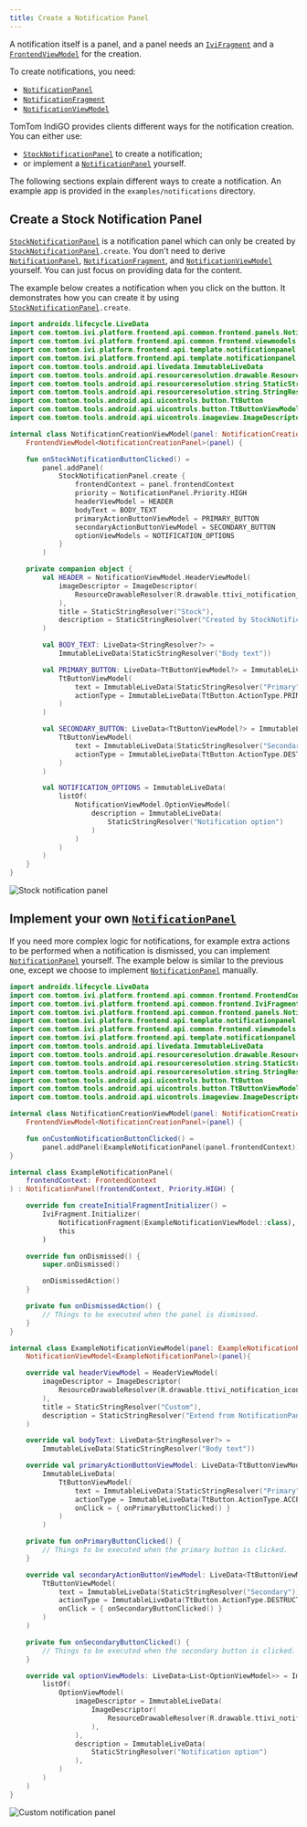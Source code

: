 ```yaml
---
title: Create a Notification Panel
---
```


A notification itself is a panel, and a panel needs an [`IviFragment`](TTIVI_INDIGO_API) and a
[`FrontendViewModel`](TTIVI_INDIGO_API) for the creation.

To create notifications, you need:

- [`NotificationPanel`](TTIVI_INDIGO_API)
- [`NotificationFragment`](TTIVI_INDIGO_API)
- [`NotificationViewModel`](TTIVI_INDIGO_API)

TomTom IndiGO provides clients different ways for the notification creation. You can either use:

- [`StockNotificationPanel`](TTIVI_INDIGO_API) to create a notification;
- or implement a [`NotificationPanel`](TTIVI_INDIGO_API) yourself.

The following sections explain different ways to create a notification. An example app is 
provided in the `examples/notifications` directory.
  
## Create a Stock Notification Panel

[`StockNotificationPanel`](TTIVI_INDIGO_API) is a notification panel which can only be created by
[`StockNotificationPanel`](TTIVI_INDIGO_API)`.create`. You don't need to derive
[`NotificationPanel`](TTIVI_INDIGO_API), [`NotificationFragment`](TTIVI_INDIGO_API), and
[`NotificationViewModel`](TTIVI_INDIGO_API) yourself. You can just focus on providing data for the
content.

The example below creates a notification when you click on the button. It demonstrates how you can
create it by using [`StockNotificationPanel`](TTIVI_INDIGO_API)`.create`.

```kotlin
import androidx.lifecycle.LiveData
import com.tomtom.ivi.platform.frontend.api.common.frontend.panels.NotificationPanel
import com.tomtom.ivi.platform.frontend.api.common.frontend.viewmodels.FrontendViewModel
import com.tomtom.ivi.platform.frontend.api.template.notificationpanel.NotificationViewModel
import com.tomtom.ivi.platform.frontend.api.template.notificationpanel.stock.StockNotificationPanel
import com.tomtom.tools.android.api.livedata.ImmutableLiveData
import com.tomtom.tools.android.api.resourceresolution.drawable.ResourceDrawableResolver
import com.tomtom.tools.android.api.resourceresolution.string.StaticStringResolver
import com.tomtom.tools.android.api.resourceresolution.string.StringResolver
import com.tomtom.tools.android.api.uicontrols.button.TtButton
import com.tomtom.tools.android.api.uicontrols.button.TtButtonViewModel
import com.tomtom.tools.android.api.uicontrols.imageview.ImageDescriptor

internal class NotificationCreationViewModel(panel: NotificationCreationPanel) :
    FrontendViewModel<NotificationCreationPanel>(panel) {

    fun onStockNotificationButtonClicked() =
        panel.addPanel(
            StockNotificationPanel.create {
                frontendContext = panel.frontendContext
                priority = NotificationPanel.Priority.HIGH
                headerViewModel = HEADER
                bodyText = BODY_TEXT
                primaryActionButtonViewModel = PRIMARY_BUTTON
                secondaryActionButtonViewModel = SECONDARY_BUTTON
                optionViewModels = NOTIFICATION_OPTIONS
            }
        )

    private companion object {
        val HEADER = NotificationViewModel.HeaderViewModel(
            imageDescriptor = ImageDescriptor(
                ResourceDrawableResolver(R.drawable.ttivi_notification_icon_placeholder)
            ),
            title = StaticStringResolver("Stock"),
            description = StaticStringResolver("Created by StockNotificationPanel.create")
        )

        val BODY_TEXT: LiveData<StringResolver?> =
            ImmutableLiveData(StaticStringResolver("Body text"))

        val PRIMARY_BUTTON: LiveData<TtButtonViewModel?> = ImmutableLiveData(
            TtButtonViewModel(
                text = ImmutableLiveData(StaticStringResolver("Primary")),
                actionType = ImmutableLiveData(TtButton.ActionType.PRIMARY)
            )
        )

        val SECONDARY_BUTTON: LiveData<TtButtonViewModel?> = ImmutableLiveData(
            TtButtonViewModel(
                text = ImmutableLiveData(StaticStringResolver("Secondary")),
                actionType = ImmutableLiveData(TtButton.ActionType.DESTRUCTIVE)
            )
        )

        val NOTIFICATION_OPTIONS = ImmutableLiveData(
            listOf(
                NotificationViewModel.OptionViewModel(
                    description = ImmutableLiveData(
                        StaticStringResolver("Notification option")
                    )
                )
            )
        )
    }
}
```

![Stock notification panel](images/create_stock_notification_panel.png)

## Implement your own [`NotificationPanel`](TTIVI_INDIGO_API)

If you need more complex logic for notifications, for example extra actions to be performed when a
notification is dismissed, you can implement [`NotificationPanel`](TTIVI_INDIGO_API) yourself. The
example below is similar to the previous one, except we choose to implement
[`NotificationPanel`](TTIVI_INDIGO_API) manually.

```kotlin
import androidx.lifecycle.LiveData
import com.tomtom.ivi.platform.frontend.api.common.frontend.FrontendContext
import com.tomtom.ivi.platform.frontend.api.common.frontend.IviFragment
import com.tomtom.ivi.platform.frontend.api.common.frontend.panels.NotificationPanel
import com.tomtom.ivi.platform.frontend.api.template.notificationpanel.NotificationFragment
import com.tomtom.ivi.platform.frontend.api.common.frontend.viewmodels.FrontendViewModel
import com.tomtom.ivi.platform.frontend.api.template.notificationpanel.NotificationViewModel
import com.tomtom.tools.android.api.livedata.ImmutableLiveData
import com.tomtom.tools.android.api.resourceresolution.drawable.ResourceDrawableResolver
import com.tomtom.tools.android.api.resourceresolution.string.StaticStringResolver
import com.tomtom.tools.android.api.resourceresolution.string.StringResolver
import com.tomtom.tools.android.api.uicontrols.button.TtButton
import com.tomtom.tools.android.api.uicontrols.button.TtButtonViewModel
import com.tomtom.tools.android.api.uicontrols.imageview.ImageDescriptor

internal class NotificationCreationViewModel(panel: NotificationCreationPanel) :
    FrontendViewModel<NotificationCreationPanel>(panel) {

    fun onCustomNotificationButtonClicked() =
        panel.addPanel(ExampleNotificationPanel(panel.frontendContext))
}

internal class ExampleNotificationPanel(
    frontendContext: FrontendContext
) : NotificationPanel(frontendContext, Priority.HIGH) {

    override fun createInitialFragmentInitializer() =
        IviFragment.Initializer(
            NotificationFragment(ExampleNotificationViewModel::class),
            this
        )

    override fun onDismissed() {
        super.onDismissed()

        onDismissedAction()
    }

    private fun onDismissedAction() {
        // Things to be executed when the panel is dismissed.
    }
}

internal class ExampleNotificationViewModel(panel: ExampleNotificationPanel) :
    NotificationViewModel<ExampleNotificationPanel>(panel){

    override val headerViewModel = HeaderViewModel(
        imageDescriptor = ImageDescriptor(
            ResourceDrawableResolver(R.drawable.ttivi_notification_icon_alternative_placeholder)
        ),
        title = StaticStringResolver("Custom"),
        description = StaticStringResolver("Extend from NotificationPanel")
    )

    override val bodyText: LiveData<StringResolver?> =
        ImmutableLiveData(StaticStringResolver("Body text"))

    override val primaryActionButtonViewModel: LiveData<TtButtonViewModel?> =
        ImmutableLiveData(
            TtButtonViewModel(
                text = ImmutableLiveData(StaticStringResolver("Primary")),
                actionType = ImmutableLiveData(TtButton.ActionType.ACCEPTANCE),
                onClick = { onPrimaryButtonClicked() }
            )
        )

    private fun onPrimaryButtonClicked() {
        // Things to be executed when the primary button is clicked.
    }

    override val secondaryActionButtonViewModel: LiveData<TtButtonViewModel?> = ImmutableLiveData(
        TtButtonViewModel(
            text = ImmutableLiveData(StaticStringResolver("Secondary")),
            actionType = ImmutableLiveData(TtButton.ActionType.DESTRUCTIVE),
            onClick = { onSecondaryButtonClicked() }
        )
    )

    private fun onSecondaryButtonClicked() {
        // Things to be executed when the secondary button is clicked.
    }

    override val optionViewModels: LiveData<List<OptionViewModel>> = ImmutableLiveData(
        listOf(
            OptionViewModel(
                imageDescriptor = ImmutableLiveData(
                    ImageDescriptor(
                        ResourceDrawableResolver(R.drawable.ttivi_notificationoption_icon_placeholder)
                    ),
                ),
                description = ImmutableLiveData(
                    StaticStringResolver("Notification option")
                ),
            )
        )
    )
}
```

![Custom notification panel](images/create_custom_notification_panel.png)
